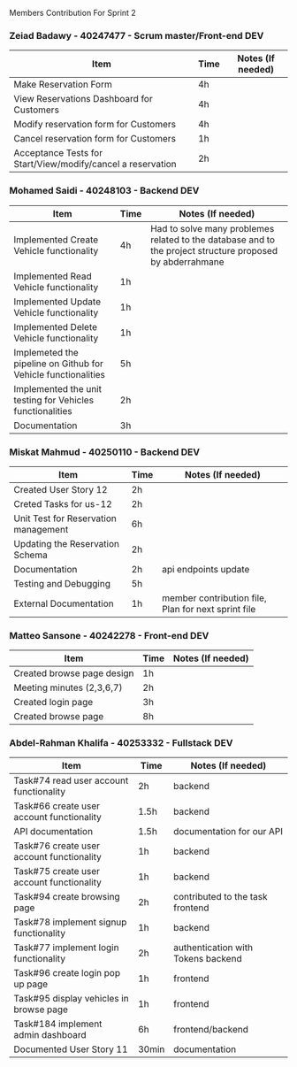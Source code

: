 Members Contribution For Sprint 2

### Zeiad Badawy - 40247477 - Scrum master/Front-end DEV
| Item                        | Time      | Notes (If needed)                                               |
|-----------------------------|-----------|-----------------------------------------------------------------|
|   Make Reservation Form    |      4h     |                                                                 |
|   View Reservations Dashboard for Customers     |     4h      |                                                                 |
|   Modify reservation form for Customers                          |    4h       |                                                                 |
|   Cancel reservation form for Customers                         |     1h      |                                                                 |
|           Acceptance Tests for Start/View/modify/cancel a reservation                |      2h     |                                                                 |


### Mohamed Saidi - 40248103 - Backend DEV
| Item                        | Time      | Notes (If needed)                                               |
|-----------------------------|-----------|-----------------------------------------------------------------|
| Implemented Create Vehicle functionality |    4h       |    Had to solve many problemes related to the database and to the project structure proposed by abderrahmane|
| Implemented Read Vehicle functionality   |   1h        |                                                                 |
| Implemented Update Vehicle functionality |   1h        |                                                                 |
| Implemented Delete Vehicle functionality |   1h        |                                                                 |
| Implemeted the pipeline on Github for Vehicle functionalities   |  5h         |                                                                 |
| Implemented the unit testing for Vehicles functionalities                           |   2h        |                                                                 |
| Documentation                            |      3h     |                                                                 |


### Miskat Mahmud - 40250110 - Backend DEV
| Item                        | Time      | Notes (If needed)                                               |
|-----------------------------|-----------|-----------------------------------------------------------------|
|Created User Story 12                             |   2h        |                                                                 |
|Creted Tasks for us-12                             |     2h      |                                                                 |
|Unit Test for Reservation management                    |      6h     |                                                                 |
|Updating the Reservation Schema                          |   2h        |                                                                 |
|Documentation                          |     2h      |        api endpoints update                                                    |
|Testing and Debugging                             |  5h         |                                                                 |
|External Documentation                           |   1h        | member contribution file, Plan for next sprint file                                                                 |



### Matteo Sansone - 40242278 - Front-end DEV
| Item                        | Time      | Notes (If needed)                                               |
|-----------------------------|-----------|-----------------------------------------------------------------|
| Created browse page design  |    1h     |                                                                 |
| Meeting minutes (2,3,6,7)   |    2h     |                                                                 |
| Created login page          |    3h     |                                                                 |
| Created browse page         |    8h     |                                                                 |



### Abdel-Rahman Khalifa - 40253332 - Fullstack DEV
| Item                        | Time      | Notes (If needed)                                               |
|-----------------------------|-----------|-----------------------------------------------------------------|
|Task#74 read user account functionality | 2h |           backend                                                      |
| Task#66 create user account functionality | 1.5h |          backend                                                       |
| API documentation  | 1.5h | documentation for our API         |  documentation
| Task#76 create user account functionality |  1h  |                     backend                                            |
| Task#75 create user account functionality |  1h  |                     backend                                           |
| Task#94 create browsing page|  2h  | contributed to the task            frontend                         |
| Task#78 implement signup functionality| 1h |             backend                                                    |
| Task#77 implement login functionality| 2h | authentication with Tokens     backend                                  |
| Task#96 create login pop up page | 1h | frontend                                                          |
| Task#95 display vehicles in browse page | 1h | frontend                                                          |
| Task#184 implement admin dashboard | 6h | frontend/backend                                                          |
| Documented User Story 11 | 30min | documentation   |
